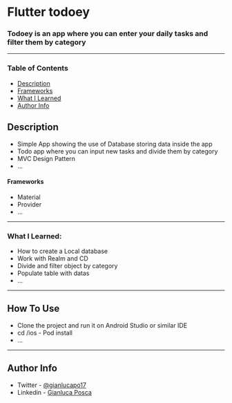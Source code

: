 # Flutter todoey

### Todoey is an app where you can enter your daily tasks and filter them by category
  
---

### Table of Contents

- [Description](#description)
- [Frameworks](#frameworks)
- [What I Learned](#what-i-learned)
- [Author Info](#author-info)

## Description

- Simple App showing the use of Database storing data inside the app 
- Todo app where you can input new tasks and divide them by category
- MVC Design Pattern
- ...

#### Frameworks

- Material
- Provider
- ...

---
### What I Learned:

- How to create a Local database
- Work with Realm and CD
- Divide and filter object by category
- Populate table with datas
- ...
---

## How To Use

- Clone the project and run it on Android Studio or similar IDE
- cd /ios - Pod install
- ...
---

## Author Info

- Twitter - [@gianlucapo17](https://twitter.com/gianlucapo17)
- Linkedin - [Gianluca Posca](https://www.linkedin.com/in/gianluca-posca-233868123)

 
